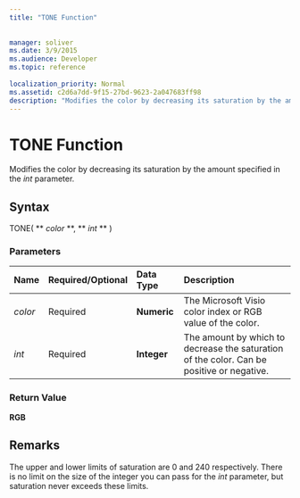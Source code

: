 ```yaml
---
title: "TONE Function"
 
 
manager: soliver
ms.date: 3/9/2015
ms.audience: Developer
ms.topic: reference
 
localization_priority: Normal
ms.assetid: c2d6a7dd-9f15-27bd-9623-2a047683ff98
description: "Modifies the color by decreasing its saturation by the amount specified in the int parameter."
---
```


# TONE Function

Modifies the color by decreasing its saturation by the amount specified in the  _int_ parameter. 
  
## Syntax

TONE( ** *color* **, ** *int* ** ) 
  
### Parameters

|**Name**|**Required/Optional**|**Data Type**|**Description**|
|:-----|:-----|:-----|:-----|
| _color_ <br/> |Required  <br/> |**Numeric** <br/> |The Microsoft Visio color index or RGB value of the color.  <br/> |
| _int_ <br/> |Required  <br/> |**Integer** <br/> |The amount by which to decrease the saturation of the color. Can be positive or negative.  <br/> |
   
### Return Value

 **RGB**
  
## Remarks

The upper and lower limits of saturation are 0 and 240 respectively. There is no limit on the size of the integer you can pass for the  _int_ parameter, but saturation never exceeds these limits. 
  

